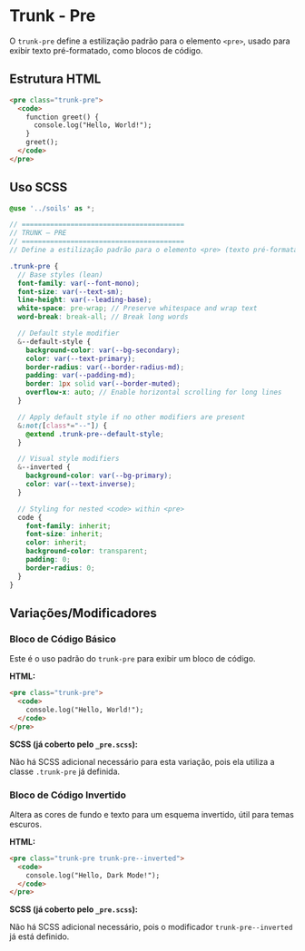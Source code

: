 # Trunk - Pre

O `trunk-pre` define a estilização padrão para o elemento `<pre>`, usado para exibir texto pré-formatado, como blocos de código.

## Estrutura HTML

```html
<pre class="trunk-pre">
  <code>
    function greet() {
      console.log("Hello, World!");
    }
    greet();
  </code>
</pre>
```

## Uso SCSS

```scss
@use '../soils' as *;

// ========================================
// TRUNK — PRE
// ========================================
// Define a estilização padrão para o elemento <pre> (texto pré-formatado).

.trunk-pre {
  // Base styles (lean)
  font-family: var(--font-mono);
  font-size: var(--text-sm);
  line-height: var(--leading-base);
  white-space: pre-wrap; // Preserve whitespace and wrap text
  word-break: break-all; // Break long words

  // Default style modifier
  &--default-style {
    background-color: var(--bg-secondary);
    color: var(--text-primary);
    border-radius: var(--border-radius-md);
    padding: var(--padding-md);
    border: 1px solid var(--border-muted);
    overflow-x: auto; // Enable horizontal scrolling for long lines
  }

  // Apply default style if no other modifiers are present
  &:not([class*="--"]) {
    @extend .trunk-pre--default-style;
  }

  // Visual style modifiers
  &--inverted {
    background-color: var(--bg-primary);
    color: var(--text-inverse);
  }

  // Styling for nested <code> within <pre>
  code {
    font-family: inherit;
    font-size: inherit;
    color: inherit;
    background-color: transparent;
    padding: 0;
    border-radius: 0;
  }
}
```

## Variações/Modificadores

### Bloco de Código Básico

Este é o uso padrão do `trunk-pre` para exibir um bloco de código.

**HTML:**

```html
<pre class="trunk-pre">
  <code>
    console.log("Hello, World!");
  </code>
</pre>
```

**SCSS (já coberto pelo `_pre.scss`):**

Não há SCSS adicional necessário para esta variação, pois ela utiliza a classe `.trunk-pre` já definida.

### Bloco de Código Invertido

Altera as cores de fundo e texto para um esquema invertido, útil para temas escuros.

**HTML:**

```html
<pre class="trunk-pre trunk-pre--inverted">
  <code>
    console.log("Hello, Dark Mode!");
  </code>
</pre>
```

**SCSS (já coberto pelo `_pre.scss`):**

Não há SCSS adicional necessário, pois o modificador `trunk-pre--inverted` já está definido.
